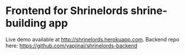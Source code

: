 # Frontend for Shrinelords shrine-building app
Live demo available at http://shrinelords.herokuapp.com.
Backend repo here: https://github.com/yapjinai/shrinelords-backend
